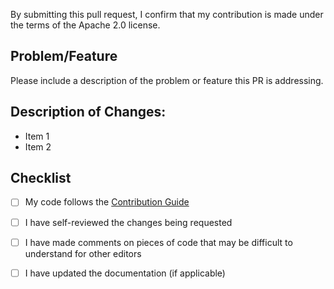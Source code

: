 By submitting this pull request, I confirm that my contribution is made under the terms of the Apache 2.0 license.

## Problem/Feature

Please include a description of the problem or feature this PR is addressing.

## Description of Changes: 

- Item 1
- Item 2

## Checklist

- [ ] My code follows the [Contribution Guide](https://github.com/cdvel/fops-cli/blob/main/CONTRIBUTING.md)
- [ ] I have self-reviewed the changes being requested
- [ ] I have made comments on pieces of code that may be difficult to understand for other editors
- [ ] I have updated the documentation (if applicable)

